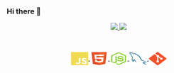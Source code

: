 ### Hi there 👋



<div align="center">
  <a href="https://github.com/10Santana">
  <img height="150em" src="https://github-readme-stats.vercel.app/api?username=10Santana&show_icons=true&theme=dark&include_all_commits=true&count_private=true"/>
  <img height="150em" src="https://github-readme-stats.vercel.app/api/top-langs/?username=10Santana&layout=compact&langs_count=7&theme=dark"/>
</div>
  
  ##
  <div style="display: inline_block" align = "center"><br>
   <img align="center" alt="Santana-Js" height="30" width="40" src="https://raw.githubusercontent.com/devicons/devicon/master/icons/javascript/javascript-plain.svg">
   <img align="center" alt="Santana-HTML" height="30" width="40" src="https://raw.githubusercontent.com/devicons/devicon/master/icons/html5/html5-original.svg">
   <img align="center" alt="Santana-HTML" height="30" width="40" src="https://raw.githubusercontent.com/devicons/devicon/master/icons/nodejs/nodejs-original.svg"> 
    
   <img align="center" alt="Santana-M" height="30" width="40" src="https://raw.githubusercontent.com/devicons/devicon/master/icons/mysql/mysql-plain.svg">
   <img align="center" alt="Santana-G" height="30" width="40" src="https://raw.githubusercontent.com/devicons/devicon/master/icons/git/git-plain.svg">
  </div>
  
  ##







<!--
**10Santana/10Santana** is a ✨ _special_ ✨ repository because its `README.md` (this file) appears on your GitHub profile.

Here are some ideas to get you started:

- 🔭 I’m currently working on ...
- 🌱 I’m currently learning ...
- 👯 I’m looking to collaborate on ...
- 🤔 I’m looking for help with ...
- 💬 Ask me about ...
- 📫 How to reach me: ...
- 😄 Pronouns: ...
- ⚡ Fun fact: ...
-->
